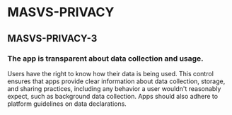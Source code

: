 #  MASVS-PRIVACY

## MASVS-PRIVACY-3

### The app is transparent about data collection and usage.

Users have the right to know how their data is being used. This control ensures that apps provide clear information about data collection, storage, and sharing practices, including any behavior a user wouldn't reasonably expect, such as background data collection. Apps should also adhere to platform guidelines on data declarations.